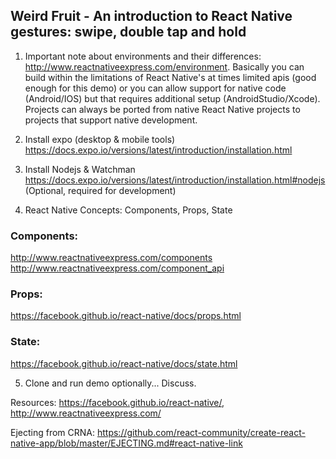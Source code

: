 ## Weird Fruit - An introduction to React Native gestures: swipe, double tap and hold

1) Important note about environments and their differences: http://www.reactnativeexpress.com/environment. Basically you can build within the limitations of React Native's at times limited apis (good enough for this demo) or you can allow support for native code (Android/IOS) but that requires additional setup (AndroidStudio/Xcode). Projects can always be ported from native React Native projects to projects that support native development.

2) Install expo (desktop & mobile tools) https://docs.expo.io/versions/latest/introduction/installation.html

3) Install Nodejs & Watchman https://docs.expo.io/versions/latest/introduction/installation.html#nodejs (Optional, required for development)

4) React Native Concepts: Components, Props, State

### Components:
http://www.reactnativeexpress.com/components
http://www.reactnativeexpress.com/component_api

### Props:
https://facebook.github.io/react-native/docs/props.html

### State:
https://facebook.github.io/react-native/docs/state.html

5) Clone and run demo optionally... Discuss.


Resources: https://facebook.github.io/react-native/, http://www.reactnativeexpress.com/

Ejecting from CRNA: https://github.com/react-community/create-react-native-app/blob/master/EJECTING.md#react-native-link

